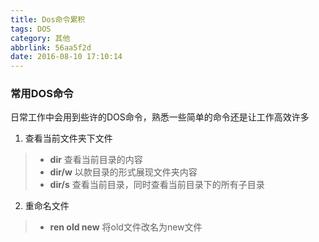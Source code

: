 ```yaml
---
title: Dos命令累积
tags: DOS
category: 其他
abbrlink: 56aa5f2d
date: 2016-08-10 17:10:14
---
```


### 常用DOS命令

日常工作中会用到些许的DOS命令，熟悉一些简单的命令还是让工作高效许多
1. 查看当前文件夹下文件
> + **dir** 查看当前目录的内容
> + **dir/w** 以款目录的形式展现文件夹内容
> + **dir/s** 查看当前目录，同时查看当前目录下的所有子目录

2. 重命名文件
> + **ren old new** 将old文件改名为new文件

